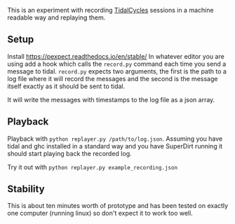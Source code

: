 This is an experiment with recording [TidalCycles](https://tidalcycles.org) sessions in a machine readable way and replaying them.

## Setup
Install https://pexpect.readthedocs.io/en/stable/
In whatever editor you are using add a hook which calls the `record.py` command each time you send a message to tidal. `record.py` expects two arguments, the first is the path to a log file where it will record the messages and the second is the message itself exactly as it should be sent to tidal.

It will write the messages with timestamps to the log file as a json array.

## Playback
Playback with `python replayer.py /path/to/log.json`. Assuming you have tidal and ghc installed in a standard way and you have SuperDirt running it should start playing back the recorded log.

Try it out with `python replayer.py example_recording.json`

## Stability
This is about ten minutes worth of prototype and has been tested on exactly one computer (running linux) so don't expect it to work too well.
